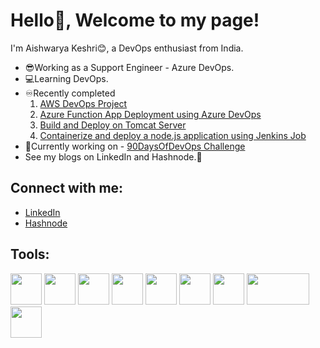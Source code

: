 # Hello👋, Welcome to my page!
I'm Aishwarya Keshri😊, a DevOps enthusiast from India.

* 😎Working as a Support Engineer - Azure DevOps.
* 💻Learning DevOps.
* ♾Recently completed 
  1. [AWS DevOps Project](https://github.com/Aishwarya-Portfolio/AWSDevOpsProject)
  2. [Azure Function App Deployment using Azure DevOps](https://github.com/Aishwarya-Portfolio/Azure-Function-App-Deployment)
  3. [Build and Deploy on Tomcat Server](https://github.com/Aishwarya-Portfolio/webdeploy_project)
  4. [Containerize and deploy a node.js application using Jenkins Job](https://github.com/Aishwarya-Portfolio/node-todo-cicd)
* 🤩Currently working on - [90DaysOfDevOps Challenge](https://github.com/LondheShubham153/90DaysOfDevOps)
* See my blogs on LinkedIn and Hashnode.📘

## Connect with me:
* [LinkedIn](https://www.linkedin.com/in/aishwarya-keshri-93b24314a/)
* [Hashnode](https://aishwaryakeshri.hashnode.dev/)

## Tools:
<img src="https://user-images.githubusercontent.com/91592578/228264548-b84c841a-c0a1-4ad0-84e9-15c48dbf018d.png" width=50 height=50> <img src="https://user-images.githubusercontent.com/91592578/228264091-65228c2c-d45e-49e9-bd67-13591a5d0437.png" width=50 height=50> <img src="https://user-images.githubusercontent.com/91592578/228268768-77abb488-0881-48f3-a9b2-09a905201ee1.png" width=50 height=50> <img src="https://user-images.githubusercontent.com/91592578/228268293-2ecb9302-b4cf-4481-83e9-d6d086d15383.png" width=50 height=50> <img src="https://user-images.githubusercontent.com/91592578/228270030-a5b6a860-1823-4b77-85f4-b39a01884d6d.png" width=50 height=50> <img src="https://user-images.githubusercontent.com/91592578/228270609-0d88dcae-c539-4f4b-aa64-e4e113b64ab9.png" width=50 height=50> <img src="https://user-images.githubusercontent.com/91592578/233184061-283107ae-9af1-4794-8c0a-afee8e975e7d.png" width=50 height=50>
<img src="https://user-images.githubusercontent.com/91592578/228271206-76a3843f-56ff-4017-86e9-62a524261ac6.png" width=100 height=50> <img src="https://user-images.githubusercontent.com/91592578/228271423-04cc2300-9530-4937-a30b-df90a4a2b344.png" width=50 height=50>









